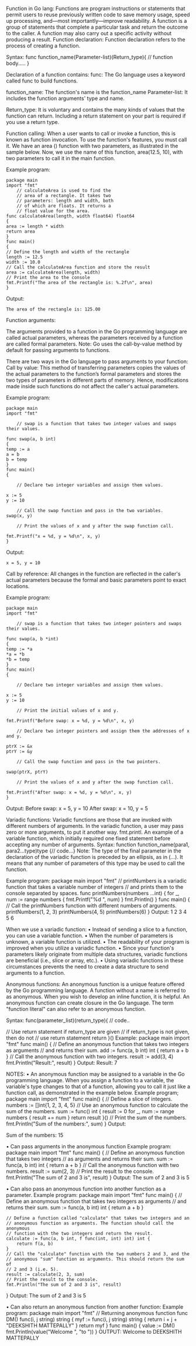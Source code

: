 Function in Go lang:
Functions are program instructions or statements that permit users to reuse previously written code to save memory usage, speed up processing, and—most importantly—improve readability. A function is a group of statements that complete a particular task and return the outcome to the caller. A function may also carry out a specific activity without producing a result.
Function declaration:
Function declaration refers to the process of creating a function.

Syntax:
func function_name(Parameter-list)(Return_type){
    // function body.....
}

Declaration of a function contains:
func: The Go language uses a keyword called func to build functions.

function_name: The function's name is the function_name Parameter-list: It includes the function arguments' type and name.

Return_type: It is voluntary and contains the many kinds of values that the function can return. Including a return statement on your part is required if you use a return type.

Function calling:
When a user wants to call or invoke a function, this is known as function invocation. To use the function's features, you must call it. We have an area () function with two parameters, as illustrated in the sample below. Now, we use the name of this function, area(12.5, 10), with two parameters to call it in the main function.

Example program:

	package main
	import "fmt"
      	// calculateArea is used to find the
      	// area of a rectangle. It takes two
      	// parameters: length and width, both
     	// of which are floats. It returns a
     	// float value for the area.
	func calculateArea(length, width float64) float64
	{
	area := length * width
	return area
	}
	func main() 
	{
   	// Define the length and width of the rectangle
	length := 12.5
	width := 10.0
  	// Call the calculateArea function and store the result
	area := calculateArea(length, width)
 	// Print the area to the console
	fmt.Printf("The area of the rectangle is: %.2f\n", area)
	}

Output:

  	The area of the rectangle is: 125.00


Function arguments:

The arguments provided to a function in the Go programming language are called actual parameters, whereas the parameters received by a function are called formal parameters.
Note: Go uses the call-by-value method by default for passing arguments to functions.

There are two ways in the Go language to pass arguments to your function:
Call by value:
This method of transferring parameters copies the values of the actual parameters to the function’s formal parameters and stores the two types of parameters in different parts of memory. Hence, modifications made inside such functions do not affect the caller's actual parameters.

Example program:
	
	package main
	import "fmt"
	
		// swap is a function that takes two integer values and swaps their values.
	
	func swap(a, b int) 
	{
	temp := a
	a = b
	b = temp
	}
	func main() 
	{
	
		// Declare two integer variables and assign them values.
	
	x := 5
	y := 10
	
		// Call the swap function and pass in the two variables.
	swap(x, y)
	
		// Print the values of x and y after the swap function call.
	
	fmt.Printf("x = %d, y = %d\n", x, y)
	}


Output:
 
 	x = 5, y = 10

Call by reference:
All changes in the function are reflected in the caller's actual parameters because the formal and basic parameters point to exact locations.

Example program:

	package main
	import "fmt"
   	 	
		// swap is a function that takes two integer pointers and swaps their values.
	
	func swap(a, b *int) 
	{
	temp := *a
	*a = *b
	*b = temp
	}
	func main() 
	{
	
		// Declare two integer variables and assign them values.
	
	x := 5
	y := 10
		
		// Print the initial values of x and y.
	
	fmt.Printf("Before swap: x = %d, y = %d\n", x, y)
		
		// Declare two integer pointers and assign them the addresses of x and y.
	
	ptrX := &x
	ptrY := &y
		
		// Call the swap function and pass in the two pointers.
	
	swap(ptrX, ptrY)
		
		// Print the values of x and y after the swap function call.
	
	fmt.Printf("After swap: x = %d, y = %d\n", x, y)
	}

Output:
  Before swap: x = 5, y = 10
  After swap: x = 10, y = 5

Variadic functions:
Variadic functions are those that are invoked with different numbers of arguments. In the variadic function, a user may pass zero or more arguments, to put it another way. fmt.printl. An example of a variable function, which initially required one fixed statement before accepting any number of arguments.
Syntax:
function function_name(para1, para2...type)type {// code...}
Note: The type of the final parameter in the declaration of the variadic function is preceded by an ellipsis, as in (...). It means that any number of parameters of this type may be used to call the function.

Example program:
package main
import "fmt"
// printNumbers is a variadic function that takes a variable number of integers
// and prints them to the console separated by spaces.
func printNumbers(numbers ...int) {
    for _, num := range numbers {
        fmt.Printf("%d ", num)
    }
    fmt.Println()
}
func main() {
    // Call the printNumbers function with different numbers of arguments.
    printNumbers(1, 2, 3)
    printNumbers(4, 5)
    printNumbers(6)
}
Output:
1 2 3 
4 5 
6 

When we use a variadic function:
•	Instead of sending a slice to a function, you can use a variable function.
•	When the number of parameters is unknown, a variable function is utilized.
•	The readability of your program is improved when you utilize a variadic function.
•	Since your function's parameters likely originate from multiple data structures, variadic functions are beneficial (i.e., slice or array, etc.).
•	Using variadic functions in these circumstances prevents the need to create a data structure to send arguments to a function.


Anonymous functions:
An anonymous function is a unique feature offered by the Go programming language. A function without a name is referred to as anonymous. When you wish to develop an inline function, it is helpful. An anonymous function can create closure in the Go language. The term "function literal" can also refer to an anonymous function.

Syntax:
func(parameter_list)(return_type){
// code..

// Use return statement if return_type are given
// if return_type is not given, then do not 
// use return statement
return
}()
Example:
package main
import "fmt"
func main() {
    // Define an anonymous function that takes two integers as arguments
    // and returns their sum.
    add := func(a, b int) int {
        return a + b
    }
    // Call the anonymous function with two integers.
    result := add(3, 4)
    fmt.Println("Result:", result)
}
Output:
Result: 7

NOTES:
•	An anonymous function may be assigned to a variable in the Go programming language. When you assign a function to a variable, the variable's type changes to that of a function, allowing you to call it just like a function call, as demonstrated in the example below.
Example program;
package main
import "fmt"
func main() {
    // Define a slice of integers.
    numbers := []int{1, 2, 3, 4, 5}
    // Use an anonymous function to calculate the sum of the numbers.
    sum := func() int {
        result := 0
        for _, num := range numbers {
            result += num
        }
        return result
    }()
    // Print the sum of the numbers.
    fmt.Println("Sum of the numbers:", sum)
}
Output:

Sum of the numbers: 15






•	Can pass arguments in the anonymous function
Example program:
package main
import "fmt"
func main() {
	// Define an anonymous function that takes two integers
	// as arguments and returns their sum.
	sum := func(a, b int) int {
		return a + b
	}
	// Call the anonymous function with two numbers.
	result := sum(2, 3)
	// Print the result to the console.
	fmt.Println("The sum of 2 and 3 is", result)
}
Output:
The sum of 2 and 3 is 5

•	Can also pass an anonymous function into another function as a parameter.
Example program:
package main
import "fmt"
func main() {
	// Define an anonymous function that takes two integers as arguments
	// and returns their sum.
	sum := func(a, b int) int {
		return a + b
	}

	// Define a function called "calculate" that takes two integers and an
	// anonymous function as arguments. The function should call the anonymous
	// function with the two integers and return the result.
	calculate := func(a, b int, f func(int, int) int) int {
		return f(a, b)
	}
	// Call the "calculate" function with the two numbers 2 and 3, and the
	// anonymous "sum" function as arguments. This should return the sum of
	// 2 and 3 (i.e. 5).
	result := calculate(2, 3, sum)
	// Print the result to the console.
	fmt.Println("The sum of 2 and 3 is", result)
}
Output:
The sum of 2 and 3 is 5




•	Can also return an anonymous function from another function:
Example program:
package main
import "fmt"
// Returning anonymous function
func DM() func(i, j string) string {
	myf := func(i, j string) string {
		return i + j + "DEEKSHITH MATTEPALLY"
	}
	return myf
}
func main() {
	value := DM()
	fmt.Println(value("Welcome ", "to "))
}
OUTPUT:
Welcome to DEEKSHITH MATTEPALLY












